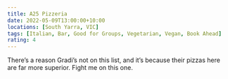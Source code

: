 ```yaml
---
title: A25 Pizzeria
date: 2022-05-09T13:00:00+10:00
locations: [South Yarra, VIC]
tags: [Italian, Bar, Good for Groups, Vegetarian, Vegan, Book Ahead]
rating: 4
---
```


There’s a reason Gradi’s not on this list, and it’s because their pizzas here are far more superior. Fight me on this one.